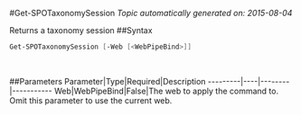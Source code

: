 #Get-SPOTaxonomySession
*Topic automatically generated on: 2015-08-04*

Returns a taxonomy session
##Syntax
```powershell
Get-SPOTaxonomySession [-Web [<WebPipeBind>]]
```
&nbsp;

##Parameters
Parameter|Type|Required|Description
---------|----|--------|-----------
Web|WebPipeBind|False|The web to apply the command to. Omit this parameter to use the current web.
